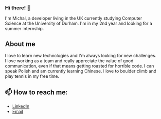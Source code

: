 ### Hi there! 👋

I'm Michal, a developer living in the UK currently studying Computer Science at the University of Durham.
I'm in my 2nd year and looking for a summer internship.

## About me

I love to learn new technologies and I'm always looking for new challenges. I love working as a team and really appreciate the value of good communication, even if that means getting roasted for horrible code. I can speak Polish and am currently learning Chinese. I love to boulder climb and play tennis in my free time.

## 📫 How to reach me:

- [LinkedIn](https://www.linkedin.com/in/m-pluta/)
- [Email](mailto:michalpl2003@gmail.com)
